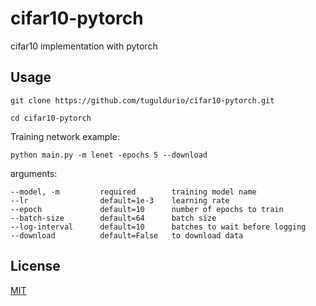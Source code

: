 # cifar10-pytorch
cifar10 implementation with pytorch

## Usage
```
git clone https://github.com/tuguldurio/cifar10-pytorch.git

cd cifar10-pytorch
```

Training network example:
```
python main.py -m lenet -epochs 5 --download
```
arguments:
```
--model, -m         required        training model name
--lr                default=1e-3    learning rate
--epoch             default=10      number of epochs to train
--batch-size        default=64      batch size
--log-interval      default=10      batches to wait before logging
--download          default=False   to download data
```

## License
[MIT](https://choosealicense.com/licenses/mit/)